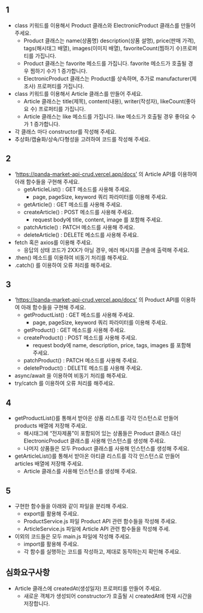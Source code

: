 ## 1

- class 키워드를 이용해서 Product 클래스와 ElectronicProduct 클래스를 만들어 주세요.
  - Product 클래스는 name(상품명) description(상품 설명), price(판매 가격), tags(해시태그 배열), images(이미지 배열), favoriteCount(찜하기 수)프로퍼티를 가집니다.
  - Product 클래스는 favorite 메소드를 가집니다. favorite 메소드가 호출될 경우 찜하기 수가 1 증가합니다.
  - ElectronicProduct 클래스는 Product를 상속하며, 추가로 manufacturer(제조사) 프로퍼티를 가집니다.
- class 키워드를 이용해서 Article 클래스를 만들어 주세요.
  - Article 클래스는 title(제목), content(내용), writer(작성자), likeCount(좋아요 수) 프로퍼티를 가집니다.
  - Article 클래스는 like 메소드를 가집니다. like 메소드가 호출될 경우 좋아요 수가 1 증가합니다.
- 각 클래스 마다 constructor를 작성해 주세요.
- 추상화/캡슐화/상속/다형성을 고려하여 코드를 작성해 주세요.

## 2

- ‘https://panda-market-api-crud.vercel.app/docs’ 의 Article API를 이용하여 아래 함수들을 구현해 주세요.
  - getArticleList() : GET 메소드를 사용해 주세요.
    - page, pageSize, keyword 쿼리 파라미터를 이용해 주세요.
  - getArticle() : GET 메소드를 사용해 주세요.
  - createArticle() : POST 메소드를 사용해 주세요.
    - request body에 title, content, image 를 포함해 주세요.
  - patchArticle() : PATCH 메소드를 사용해 주세요.
  - deleteArticle() : DELETE 메소드를 사용해 주세요.
- fetch 혹은 axios를 이용해 주세요.
  - 응답의 상태 코드가 2XX가 아닐 경우, 에러 메시지를 콘솔에 출력해 주세요.
- .then() 메소드를 이용하여 비동기 처리를 해주세요.
- .catch() 를 이용하여 오류 처리를 해주세요.

## 3

- ‘https://panda-market-api-crud.vercel.app/docs’ 의 Product API를 이용하여 아래 함수들을 구현해 주세요.
  - getProductList() : GET 메소드를 사용해 주세요.
    - page, pageSize, keyword 쿼리 파라미터를 이용해 주세요.
  - getProduct() : GET 메소드를 사용해 주세요.
  - createProduct() : POST 메소드를 사용해 주세요.
    - request body에 name, description, price, tags, images 를 포함해 주세요.
  - patchProduct() : PATCH 메소드를 사용해 주세요.
  - deleteProduct() : DELETE 메소드를 사용해 주세요.
- async/await 을 이용하여 비동기 처리를 해주세요.
- try/catch 를 이용하여 오류 처리를 해주세요.

## 4

- getProductList()를 통해서 받아온 상품 리스트를 각각 인스턴스로 만들어 products 배열에 저장해 주세요.
  - 해시태그에 “전자제품”이 포함되어 있는 상품들은 Product 클래스 대신 ElectronicProduct 클래스를 사용해 인스턴스를 생성해 주세요.
  - 나머지 상품들은 모두 Product 클래스를 사용해 인스턴스를 생성해 주세요.
- getArticleList()를 통해서 받아온 아티클 리스트를 각각 인스턴스로 만들어 articles 배열에 저장해 주세요.
  - Article 클래스를 사용해 인스턴스를 생성해 주세요.

## 5

- 구현한 함수들을 아래와 같이 파일을 분리해 주세요.
  - export를 활용해 주세요.
  - ProductService.js 파일 Product API 관련 함수들을 작성해 주세요.
  - ArticleService.js 파일에 Article API 관련 함수들을 작성해 주세.
- 이외의 코드들은 모두 main.js 파일에 작성해 주세요.
  - import를 활용해 주세요.
  - 각 함수를 실행하는 코드를 작성하고, 제대로 동작하는지 확인해 주세요.

## 심화요구사항

- Article 클래스에 createdAt(생성일자) 프로퍼티를 만들어 주세요.
  - 새로운 객체가 생성되어 constructor가 호출될 시 createdAt에 현재 시간을 저장합니다.
